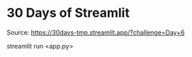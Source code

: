 # 30 Days of Streamlit
Source: https://30days-tmp.streamlit.app/?challenge=Day+6


streamlit run <app.py>
